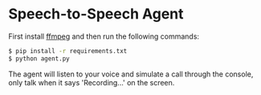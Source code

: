 # Speech-to-Speech Agent

First install [ffmpeg](https://phoenixnap.com/kb/ffmpeg-windows) and then run the following commands:

```bash
$ pip install -r requirements.txt
$ python agent.py
```

The agent will listen to your voice and simulate a call through the console, only talk when it says 'Recording...' on the screen.

